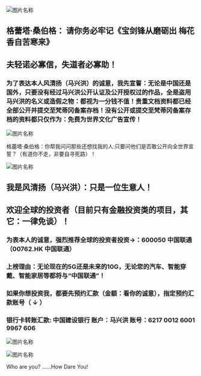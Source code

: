   ![图片名称](https://timgsa.baidu.com/timg?image&quality=80&size=b9999_10000&sec=1592458165505&di=a6b128897f799f15cdbb575903945cd8&imgtype=0&src=http%3A%2F%2Fi.zhulanli.com%2Fssp%2F16670%2Fma%2FC4A5A913-355E-4C1E-8873-0E20B53E5549.jpg)
 ##  格蕾塔·桑伯格： 请你务必牢记《宝剑锋从磨砺出 梅花香自苦寒来》  
  

##  夫轻诺必寡信，失道者必寡助！

###  为了表达本人风清扬（马兴洪）的诚意，我先宣誓：无论是中国还是国外，只要没有经过马兴洪公开认证及公开授权过的作品，全是盗用马兴洪的名义或造假之物：都视为一分钱不值！贵重文档资料都已经全部公开并提交至梵蒂冈备案存档！没有公开或提交至梵蒂冈备案存档的资料都只仅作为：免费为世界文化广告宣传！


  ![图片名称](https://ss1.bdstatic.com/70cFuXSh_Q1YnxGkpoWK1HF6hhy/it/u=2741881384,2023357715&fm=26&gp=0.jpg)
  
  
格蕾塔·桑伯格：你帮我问问那些还想找我的人:只要问他们是否敢公开向全世界宣誓？（有道你不走，非要自寻死路）！ 
 
 
 ![图片名称](https://ss3.bdstatic.com/70cFv8Sh_Q1YnxGkpoWK1HF6hhy/it/u=3089020702,3750714117&fm=11&gp=0.jpg)

##  我是风清扬（马兴洪）：只是一位生意人！

##  欢迎全球的投资者（目前只有金融投资类的项目，其它：一律免谈）！

### 为表本人的诚意，强烈推荐全球的投资者投资->：600050 中国联通（00762.HK 中国联通）

### 上榜理由：无论现在的5G还是未来的10G，无论您的汽车、智能穿戴、智能家居等都将与“中国联通”！


                                 
### 如果你想投资我，都要先预约汇款（金额：看你的诚意），指定预约汇款账号（ ↓ ） 

### 银行卡转账汇款: 中国建设银行 账户：马兴洪  账号：6217 0012 6001 9967 606   

![图片名称](http://tu.tingclass.net/uploads/2014/1223/20141223110943966.jpg)

![图片名称](http://pic.dbw.cn/0/03/98/05/3980571_949139.jpg)
 
Who are you? ......How Dare You!
